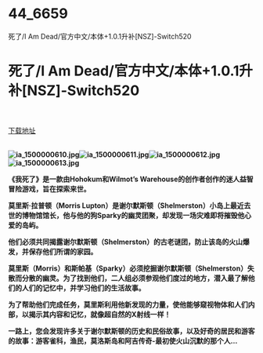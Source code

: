 # 44_6659
死了/I Am Dead/官方中文/本体+1.0.1升补[NSZ]-Switch520
# 死了/I Am Dead/官方中文/本体+1.0.1升补[NSZ]-Switch520
 <br/></br>
[下载地址](https://www.switch520.cc/article/6659 "下载地址")
<br/></br>

<p><span><strong><img src="https://www.switch520.cc/muke_img/upload_art_20201017-3_82402a440fd5cba556183d087a15b8cb.jpg" alt="ia_1500000610.jpg" title="ia_1500000610.jpg"><img src="https://www.switch520.cc/muke_img/upload_art_20201017-3_fe888ddb9a2516838863c640c6a22f7d.jpg" alt="ia_1500000611.jpg" title="ia_1500000611.jpg"><img src="https://www.switch520.cc/muke_img/upload_art_20201017-3_c084fdb09d58b20fbcfdea67d07e709c.jpg" alt="ia_1500000612.jpg" title="ia_1500000612.jpg"><img src="https://www.switch520.cc/muke_img/upload_art_20201017-3_7663a0b26039a0b6be389a4334c0292a.jpg" alt="ia_1500000613.jpg" title="ia_1500000613.jpg"> <br></strong></span></p>
<p></p>
<p><span><strong>《我死了》是一款由Hohokum和Wilmot’s Warehouse的创作者创作的迷人益智冒险游戏，旨在探索来世。</strong></span></p>
<p><span><strong>莫里斯·拉普顿（Morris Lupton）是谢尔默斯顿（Shelmerston）小岛上最近去世的博物馆馆长，他与他的狗Sparky的幽灵团聚，却发现一场灾难即将摧毁他心爱的岛屿。</strong></span></p>
<p></p>
<p><span><strong>他们必须共同揭露谢尔默斯顿（Shelmerston）的古老谜团，防止该岛的火山爆发，并保存他们所谓的家园。</strong></span></p>
<p></p>
<p><span><strong>莫里斯（Morris）和斯帕基（Sparky）必须挖掘谢尔默斯顿（Shelmerston）失散而分散的幽灵。为了找到他们，二人组必须参观他们度过的地方，潜入最了解他们的人们的记忆中，并学习他们的生活故事。&nbsp;</strong></span></p>
<p></p>
<p><span><strong>为了帮助他们完成任务，莫里斯利用他新发现的力量，使他能够窥视物体和人们内部，以揭示其内容和记忆，就像超自然的X射线一样！</strong></span></p>
<p></p>
<p><span><strong>一路上，您会发现许多关于谢尔默斯顿的历史和民俗故事，以及好奇的居民和游客的故事：游客雀科，渔民，莫洛斯岛和阿吉传奇-最初使火山沉默的那个人…</strong></span></p>
<p></p>
